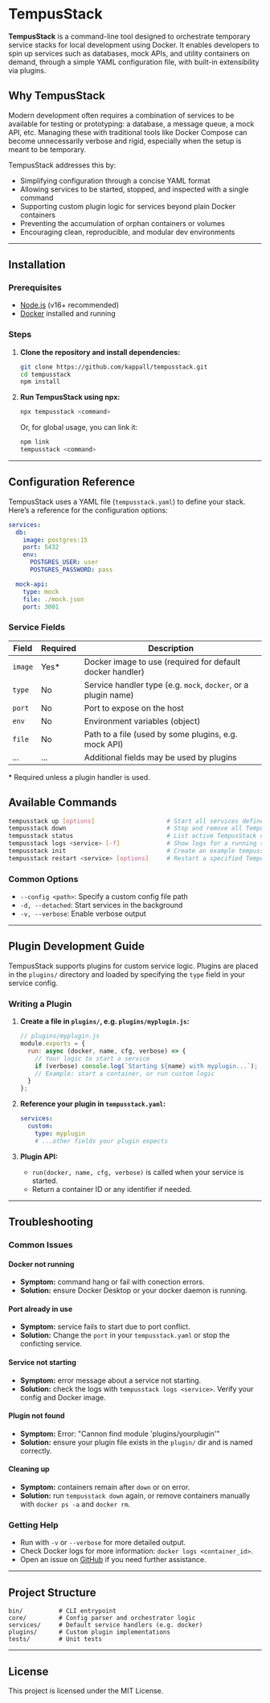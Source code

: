 # TempusStack

**TempusStack** is a command-line tool designed to orchestrate temporary service stacks for local development using Docker. It enables developers to spin up services such as databases, mock APIs, and utility containers on demand, through a simple YAML configuration file, with built-in extensibility via plugins.


## Why TempusStack

Modern development often requires a combination of services to be available for testing or prototyping: a database, a message queue, a mock API, etc. Managing these with traditional tools like Docker Compose can become unnecessarily verbose and rigid, especially when the setup is meant to be temporary.

TempusStack addresses this by:

* Simplifying configuration through a concise YAML format
* Allowing services to be started, stopped, and inspected with a single command
* Supporting custom plugin logic for services beyond plain Docker containers
* Preventing the accumulation of orphan containers or volumes
* Encouraging clean, reproducible, and modular dev environments

---

## Installation

### Prerequisites

- [Node.js](https://nodejs.org/) (v16+ recommended)
- [Docker](https://www.docker.com/get-started) installed and running

### Steps
1. **Clone the repository and install dependencies:**
    ```bash
    git clone https://github.com/kappall/tempusstack.git
    cd tempusstack
    npm install
    ```

2. **Run TempusStack using npx:**
    ```bash
    npx tempusstack <command>
    ```

   Or, for global usage, you can link it:
    ```bash
    npm link
    tempusstack <command>
    ```

---


## Configuration Reference

TempusStack uses a YAML file (`tempusstack.yaml`) to define your stack. Here’s a reference for the configuration options:

```yaml
services:
  db:
    image: postgres:15
    port: 5432
    env:
      POSTGRES_USER: user
      POSTGRES_PASSWORD: pass

  mock-api:
    type: mock
    file: ./mock.json
    port: 3001
```
### Service Fields

| Field         | Required | Description                                                                 |
|---------------|----------|-----------------------------------------------------------------------------|
| `image`       | Yes*     | Docker image to use (required for default docker handler)                    |
| `type`        | No       | Service handler type (e.g. `mock`, `docker`, or a plugin name)               |
| `port`        | No       | Port to expose on the host                                                   |
| `env`         | No       | Environment variables (object)                                               |
| `file`        | No       | Path to a file (used by some plugins, e.g. mock API)                         |
| ...           | ...      | Additional fields may be used by plugins                                     |

\* Required unless a plugin handler is used.

## Available Commands

```bash
tempusstack up [options]                    # Start all services defined in tempusstack.yaml
tempusstack down                            # Stop and remove all TempusStack containers
tempusstack status                          # List active TempusStack containers
tempusstack logs <service> [-f]             # Show logs for a running service (use -f to follow)
tempusstack init                            # Create an example tempusstack.yaml file and mock.json
tempusstack restart <service> [options]     # Restart a specified TempusStack service
```

### Common Options

- `--config <path>`: Specify a custom config file path
- `-d, --detached`: Start services in the background
- `-v, --verbose`: Enable verbose output

---

## Plugin Development Guide

TempusStack supports plugins for custom service logic. Plugins are placed in the `plugins/` directory and loaded by specifying the `type` field in your service config.

### Writing a Plugin

1. **Create a file in `plugins/`, e.g. `plugins/myplugin.js`:**

    ```js
    // plugins/myplugin.js
    module.exports = {
      run: async (docker, name, cfg, verbose) => {
        // Your logic to start a service
        if (verbose) console.log(`Starting ${name} with myplugin...`);
        // Example: start a container, or run custom logic
      }
    };
    ```

2. **Reference your plugin in `tempusstack.yaml`:**

    ```yaml
    services:
      custom:
        type: myplugin
        # ...other fields your plugin expects
    ```

3. **Plugin API:**
    - `run(docker, name, cfg, verbose)` is called when your service is started.
    - Return a container ID or any identifier if needed.

---

## Troubleshooting

### Common Issues

#### Docker not running

- **Symptom:** command hang or fail with conection errors.
- **Solution:** ensure Docker Desktop or your docker daemon is running.

#### Port already in use

- **Symptom:** service fails to start due to port conflict.
- **Solution:** Change the `port` in your `tempusstack.yaml` or stop the conficting service.

#### Service not starting

- **Symptom:** error message about a service not starting.
- **Solution:** check the logs with `tempusstack logs <service>`. Verify your config and Docker image.

#### Plugin not found

- **Symptom:** Error: "Cannon find module 'plugins/yourplugin'"
- **Solution:** ensure your plugin file exists in the `plugin/` dir and is named correctly.

#### Cleaning up

- **Symptom:** containers remain after `down` or on error.
- **Solution:** run `tempusstack down` again, or remove containers manually with `docker ps -a` and `docker rm`.

### Getting Help

- Run with `-v` or `--verbose` for more detailed output.
- Check Docker logs for more information: `docker logs <container_id>`.
- Open an issue on [GitHub](https://github.com/kappall/tempusstack/issues) if you need further assistance.

---

## Project Structure

```
bin/          # CLI entrypoint
core/         # Config parser and orchestrator logic
services/     # Default service handlers (e.g. docker)
plugins/      # Custom plugin implementations
tests/        # Unit tests
```

---

## License

This project is licensed under the MIT License.
